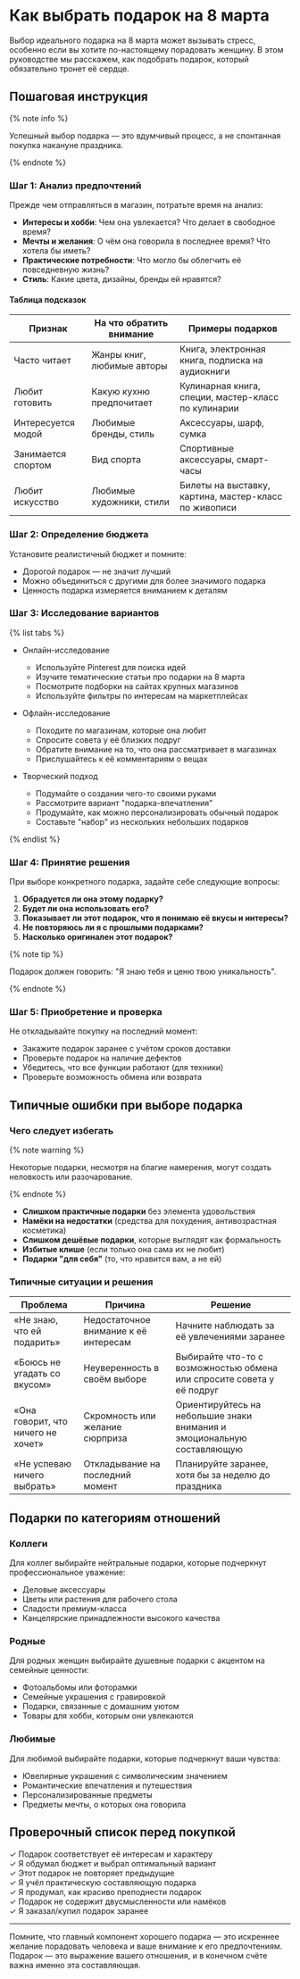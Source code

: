 # Как выбрать подарок на 8 марта

Выбор идеального подарка на 8 марта может вызывать стресс, особенно если вы хотите по-настоящему порадовать женщину. В этом руководстве мы расскажем, как подобрать подарок, который обязательно тронет её сердце.

## Пошаговая инструкция

{% note info %}

Успешный выбор подарка — это вдумчивый процесс, а не спонтанная покупка накануне праздника.

{% endnote %}

### Шаг 1: Анализ предпочтений

Прежде чем отправляться в магазин, потратьте время на анализ:

- **Интересы и хобби**: Чем она увлекается? Что делает в свободное время?
- **Мечты и желания**: О чём она говорила в последнее время? Что хотела бы иметь?
- **Практические потребности**: Что могло бы облегчить её повседневную жизнь?
- **Стиль**: Какие цвета, дизайны, бренды ей нравятся?

#### Таблица подсказок

| Признак | На что обратить внимание | Примеры подарков |
|---------|--------------------------|------------------|
| Часто читает | Жанры книг, любимые авторы | Книга, электронная книга, подписка на аудиокниги |
| Любит готовить | Какую кухню предпочитает | Кулинарная книга, специи, мастер-класс по кулинарии |
| Интересуется модой | Любимые бренды, стиль | Аксессуары, шарф, сумка |
| Занимается спортом | Вид спорта | Спортивные аксессуары, смарт-часы |
| Любит искусство | Любимые художники, стили | Билеты на выставку, картина, мастер-класс по живописи |

### Шаг 2: Определение бюджета

Установите реалистичный бюджет и помните:

- Дорогой подарок — не значит лучший
- Можно объединиться с другими для более значимого подарка
- Ценность подарка измеряется вниманием к деталям

### Шаг 3: Исследование вариантов

{% list tabs %}

- Онлайн-исследование

  - Используйте Pinterest для поиска идей
  - Изучите тематические статьи про подарки на 8 марта
  - Посмотрите подборки на сайтах крупных магазинов
  - Используйте фильтры по интересам на маркетплейсах

- Офлайн-исследование

  - Походите по магазинам, которые она любит
  - Спросите совета у её близких подруг
  - Обратите внимание на то, что она рассматривает в магазинах
  - Прислушайтесь к её комментариям о вещах

- Творческий подход

  - Подумайте о создании чего-то своими руками
  - Рассмотрите вариант "подарка-впечатления"
  - Продумайте, как можно персонализировать обычный подарок
  - Составьте "набор" из нескольких небольших подарков

{% endlist %}

### Шаг 4: Принятие решения

При выборе конкретного подарка, задайте себе следующие вопросы:

1. **Обрадуется ли она этому подарку?**
2. **Будет ли она использовать его?**
3. **Показывает ли этот подарок, что я понимаю её вкусы и интересы?**
4. **Не повторяюсь ли я с прошлыми подарками?**
5. **Насколько оригинален этот подарок?**

{% note tip %}

Подарок должен говорить: "Я знаю тебя и ценю твою уникальность".

{% endnote %}

### Шаг 5: Приобретение и проверка

Не откладывайте покупку на последний момент:

- Закажите подарок заранее с учётом сроков доставки
- Проверьте подарок на наличие дефектов
- Убедитесь, что все функции работают (для техники)
- Проверьте возможность обмена или возврата

## Типичные ошибки при выборе подарка

### Чего следует избегать

{% note warning %}

Некоторые подарки, несмотря на благие намерения, могут создать неловкость или разочарование.

{% endnote %}

- **Слишком практичные подарки** без элемента удовольствия
- **Намёки на недостатки** (средства для похудения, антивозрастная косметика)
- **Слишком дешёвые подарки**, которые выглядят как формальность
- **Избитые клише** (если только она сама их не любит)
- **Подарки "для себя"** (то, что нравится вам, а не ей)

### Типичные ситуации и решения

| Проблема | Причина | Решение |
|----------|---------|---------|
| «Не знаю, что ей подарить» | Недостаточное внимание к её интересам | Начните наблюдать за её увлечениями заранее |
| «Боюсь не угадать со вкусом» | Неуверенность в своём выборе | Выбирайте что-то с возможностью обмена или спросите совета у её подруг |
| «Она говорит, что ничего не хочет» | Скромность или желание сюрприза | Ориентируйтесь на небольшие знаки внимания и эмоциональную составляющую |
| «Не успеваю ничего выбрать» | Откладывание на последний момент | Планируйте заранее, хотя бы за неделю до праздника |

## Подарки по категориям отношений

### Коллеги

Для коллег выбирайте нейтральные подарки, которые подчеркнут профессиональное уважение:
- Деловые аксессуары
- Цветы или растения для рабочего стола
- Сладости премиум-класса
- Канцелярские принадлежности высокого качества

### Родные

Для родных женщин выбирайте душевные подарки с акцентом на семейные ценности:
- Фотоальбомы или фоторамки
- Семейные украшения с гравировкой
- Подарки, связанные с домашним уютом
- Товары для хобби, которым они увлекаются

### Любимые

Для любимой выбирайте подарки, которые подчеркнут ваши чувства:
- Ювелирные украшения с символическим значением
- Романтические впечатления и путешествия
- Персонализированные предметы
- Предметы мечты, о которых она говорила

## Проверочный список перед покупкой

✓ Подарок соответствует её интересам и характеру  
✓ Я обдумал бюджет и выбрал оптимальный вариант  
✓ Этот подарок не повторяет предыдущие  
✓ Я учёл практическую составляющую подарка  
✓ Я продумал, как красиво преподнести подарок  
✓ Подарок не содержит двусмысленности или намёков  
✓ Я заказал/купил подарок заранее  

---

Помните, что главный компонент хорошего подарка — это искреннее желание порадовать человека и ваше внимание к его предпочтениям. Подарок — это выражение вашего отношения, и в конечном счёте важна именно эта составляющая. 